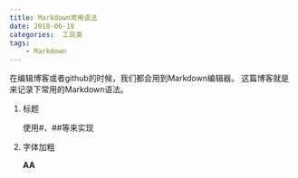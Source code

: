 ```yaml
---
title: Markdown常用语法
date: 2018-06-18
categories:  工具类
tags:
    - Markdown
---
```

在编辑博客或者github的时候，我们都会用到Markdown编辑器。
这篇博客就是来记录下常用的Markdown语法。

<!--more-->

1. 标题
    
    使用#、##等来实现

2. 字体加粗

    **AA**